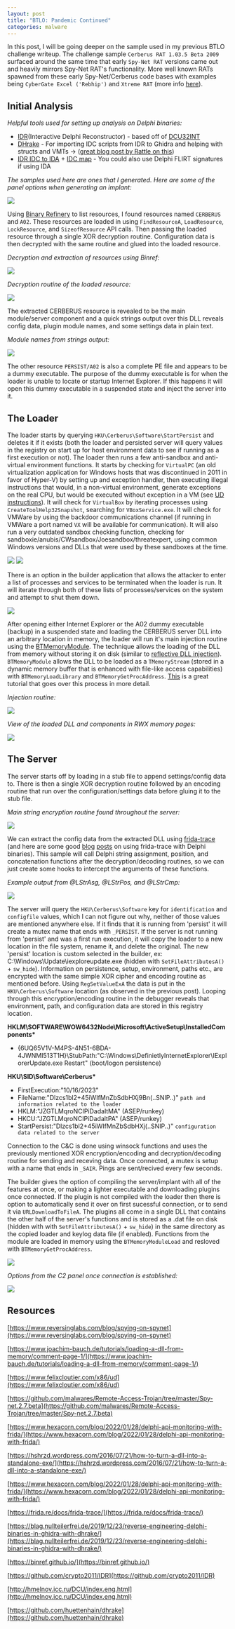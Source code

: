 ```yaml
---
layout: post
title: "BTLO: Pandemic Continued"
categories: malware
---
```


In this post, I will be going deeper on the sample used in my previous BTLO challenge writeup. The challenge sample `Cerberus RAT 1.03.5 Beta 2009` surfaced around the same time that early `Spy-Net RAT` versions came out and heavily mirrors Spy-Net RAT's functionality. More well known RATs spawned from these early Spy-Net/Cerberus code bases with examples being `CyberGate Excel ('Rebhip')` and `Xtreme RAT` (more info [here](https://www.reversinglabs.com/blog/spying-on-spynet)).


## Initial Analysis

*Helpful tools used for setting up analysis on Delphi binaries:*
- [IDR](https://github.com/crypto2011/IDR)(Interactive Delphi Reconstructor) - based off of [DCU32INT](http://hmelnov.icc.ru/DCU/index.eng.html)
- [DHrake](https://github.com/huettenhain/dhrake) - For importing IDC scripts from IDR to Ghidra and helping with structs and VMTs -> ([great blog post by Rattle on this](https://blag.nullteilerfrei.de/2019/12/23/reverse-engineering-delphi-binaries-in-ghidra-with-dhrake/))
- [IDR IDC to IDA](https://github.com/threatlabz/tools/blob/main/danabot/idr_idc_to_idapy.py) + [IDC map](https://github.com/threatlabz/tools/blob/main/danabot/idr_map_to_idapy.py) - You could also use Delphi FLIRT signatures if using IDA

*The samples used here are ones that I generated. Here are some of the panel options when generating an implant:*

![](../media/pandemic/builder_ss.png)

Using [Binary Refinery](https://binref.github.io/) to list resources, I found resources named `CERBERUS` and `A02`. These resources are loaded in using `FindResourceA`, `LoadResource`, `LockResource`, and `SizeofResource` API calls. Then passing the loaded resource through a single XOR decryption routine. Configuration data is then decrypted with the same routine and glued into the loaded resource.

*Decryption and extraction of resources using Binref:*

![](../media/pandemic/extract_resources.png)

*Decryption routine of the loaded resource:*

![](../media/pandemic/decrypt_server.png)

The extracted CERBERUS resource is revealed to be the main module/server component and a quick strings output over this DLL reveals config data, plugin module names, and some settings data in plain text. 

*Module names from strings output:*

![](../media/pandemic/modules.png)

The other resource `PERSIST/A02` is also a complete PE file and appears to be a dummy executable. The purpose of the dummy executable is for when the loader is unable to locate or startup Internet Explorer. If this happens it will open this dummy executable in a suspended state and inject the server into it. 

## The Loader

The loader starts by querying `HKU\Cerberus\Software\StartPersist` and deletes it if it exists (both the loader and persisted server will query values in the registry on start up for host environment data to see if running as a first execution or not). The loader then runs a few anti-sandbox and anti-virtual environment functions. It starts by checking for `VirtualPC` (an old virtualization application for Windows hosts that was discontinued in 2011 in favor of Hyper-V) by setting up and exception handler, then executing illegal instructions that would, in a non-virtual environment, generate exceptions on the real CPU, but would be executed without exception in a VM (see [UD instructions](https://www.felixcloutier.com/x86/ud)). It will check for `VirtualBox` by iterating processes using `CreateToolHelp32Snapshot`, searching for `VBoxService.exe`. It will check for VMWare by using the backdoor communications channel (if running in VMWare a port named `VX` will be available for communication). It will also run a very outdated sandbox checking function, checking for sandboxie/anubis/CWsandbox/Joesandbox/threatexpert, using common Windows versions and DLLs that were used by these sandboxes at the time.

![](../media/pandemic/anti_vmsandboxspli2.png)
![](../media/pandemic/anti_vmsandboxspl1.png)

There is an option in the builder application that allows the attacker to enter a list of processes and services to be terminated when the loader is run. It will iterate through both of these lists of processes/services on the system and attempt to shut them down.

![](../media/pandemic/remove_procs.png)

After opening either Internet Explorer or the A02 dummy executable (backup) in a suspended state and loading the CERBERUS server DLL into an arbitrary location in memory, the loader will run it's main injection routine using the [BTMemoryModule](https://github.com/DSPlayer/memorymodule). The technique allows the loading of the DLL from memory without storing it on disk (similar to [reflective DLL injection](https://github.com/stephenfewer/ReflectiveDLLInjection)). `BTMemoryModule` allows the DLL to be loaded as a `TMemoryStream` (stored in a dynamic memory buffer that is enhanced with file-like access capabilities) with `BTMemoryLoadLibrary` and `BTMemoryGetProcAddress`. [This](https://www.joachim-bauch.de/tutorials/loading-a-dll-from-memory/comment-page-1/) is a great tutorial that goes over this process in more detail. 

*Injection routine:*

![](../media/pandemic/in_memory_dll_injection.png)

*View of the loaded DLL and components in RWX memory pages:*

![](../media/pandemic/dllentry.png)

## The Server

The server starts off by loading in a stub file to append settings/config data to. There is then a single XOR decryption routine followed by an encoding routine that run over the configuration/settings data before gluing it to the stub file. 

*Main string encryption routine found throughout the server:*

![](../media/pandemic/encryption_routine.png)

We can extract the config data from the extracted DLL using [frida-trace](https://frida.re/docs/frida-trace/) (and here are some good [blog](https://www.hexacorn.com/blog/2022/01/28/delphi-api-monitoring-with-frida/) [posts](https://www.hexacorn.com/blog/2022/02/20/delphi-api-monitoring-with-frida-part-3/) on using frida-trace with Delphi binaries). This sample will call Delphi string assignment, position, and concatenation functions after the decryption/decoding routines, so we can just create some hooks to intercept the arguments of these functions.

*Example output from @LStrAsg, @LStrPos, and @LStrCmp:*

![](../media/pandemic/trace_output.png)

The server will query the `HKU\Cerberus\Software` key for `identification` and `configfile` values, which I can not figure out why, neither of those values are mentioned anywhere else. If it finds that it is running from 'persist' it will create a mutex name that ends with `_PERSIST`. If the server is not running from 'persist' and was a first run execution, it will copy the loader to a new location in the file system, rename it, and delete the original. The new 'persist' location is custom selected in the builder, ex: C:\Windows\Update\iexploreupdate.exe (hidden with `SetFileAttributesA()` + `sw_hide`). Information on persistence, setup, environment, paths etc., are encrypted with the same simple XOR cipher and encoding routine as mentioned before. Using `RegSetValueExA` the data is put in the `HKU\Cerberus\Software` location (as observed in the previous post). Looping through this encryption/encoding routine in the debugger reveals that environment, path, and configuration data are stored in this registry location.

**HKLM\SOFTWARE\WOW6432Node\Microsoft\ActiveSetup\InstalledComponents\***
 * {6UQ65V1V-M4PS-4N51-6BDA-4JWNMI513T1H}\StubPath:"C:\Windows\DefinietlyInternetExplorer\IExplorerUpdate.exe Restart" (boot/logon persistence)

**HKU\SID\Software\Cerberus\***
 * FirstExecution:"10/16/2023" 
 * FileName:"Dlzcs1bl2+45iWIfMnZbSdbHXj9Bn(..SNIP..)" `path and information related to the loader`
 * HKLM:"JZGTLMqroNCIPiDadaltMA" (ASEP/runkey)
 * HKCU:"JZGTLMqroNCIPiDadaltPA" (ASEP/runkey)
 * StartPersist:"Dlzcs1bl2+45iWIfMnZbSdbHXj(..SNIP..)" `configuration data related to the server`

Connection to the C&C is done using winsock functions and uses the previously mentioned XOR encryption/encoding and decryption/decoding routine for sending and receving data. Once connected, a mutex is setup with a name that ends in `_SAIR`. Pings are sent/recived every few seconds. 

The builder gives the option of compiling the server/implant with all of the features at once, or making a lighter executable and downloading plugins once connected. If the plugin is not compiled with the loader then there is option to automatically send it over on first sucessful connection, or to send it via `URLDownloadToFileA`. The plugins all come in a single DLL that contains the other half of the server's functions and is stored as a .dat file on disk (hidden with with `SetFileAttributesA()` + `sw_hide`) in the same directory as the copied loader and keylog data file (if enabled). Functions from the module are loaded in memory using the `BTMemoryModuleLoad` and resloved with `BTMemoryGetProcAddress`.

![](../media/pandemic/plugin_load.png)

*Options from the C2 panel once connection is established:*

![](../media/pandemic/c2_options.png)

## Resources 

[https://www.reversinglabs.com/blog/spying-on-spynet](https://www.reversinglabs.com/blog/spying-on-spynet)

[https://www.joachim-bauch.de/tutorials/loading-a-dll-from-memory/comment-page-1/](https://www.joachim-bauch.de/tutorials/loading-a-dll-from-memory/comment-page-1/)

[https://www.felixcloutier.com/x86/ud](https://www.felixcloutier.com/x86/ud)

[https://github.com/malwares/Remote-Access-Trojan/tree/master/Spy-net.2.7.beta](https://github.com/malwares/Remote-Access-Trojan/tree/master/Spy-net.2.7.beta)

[https://www.hexacorn.com/blog/2022/01/28/delphi-api-monitoring-with-frida/](https://www.hexacorn.com/blog/2022/01/28/delphi-api-monitoring-with-frida/) 

[https://hshrzd.wordpress.com/2016/07/21/how-to-turn-a-dll-into-a-standalone-exe/](https://hshrzd.wordpress.com/2016/07/21/how-to-turn-a-dll-into-a-standalone-exe/)

[https://www.hexacorn.com/blog/2022/01/28/delphi-api-monitoring-with-frida/](https://www.hexacorn.com/blog/2022/01/28/delphi-api-monitoring-with-frida/)

[https://frida.re/docs/frida-trace/](https://frida.re/docs/frida-trace/)

[https://blag.nullteilerfrei.de/2019/12/23/reverse-engineering-delphi-binaries-in-ghidra-with-dhrake/](https://blag.nullteilerfrei.de/2019/12/23/reverse-engineering-delphi-binaries-in-ghidra-with-dhrake/)

[https://binref.github.io/](https://binref.github.io/)

[https://github.com/crypto2011/IDR](https://github.com/crypto2011/IDR) 

[http://hmelnov.icc.ru/DCU/index.eng.html](http://hmelnov.icc.ru/DCU/index.eng.html)

[https://github.com/huettenhain/dhrake](https://github.com/huettenhain/dhrake)


